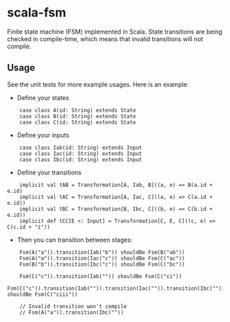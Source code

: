 # scala-fsm

Finite state machine (FSM) implemented in Scala. State transitions are being checked in compile-time, which means that invalid transitions will not compile.

## Usage

See the unit tests for more example usages. Here is an example:

* Define your states
```
    case class A(id: String) extends State
    case class B(id: String) extends State
    case class C(id: String) extends State
```

* Define your inputs
```
    case class Iab(id: String) extends Input
    case class Iac(id: String) extends Input
    case class Ibc(id: String) extends Input
```

* Define your transitions
```
    implicit val tAB = Transformation[A, Iab, B]((a, e) => B(a.id + e.id)
    implicit val tAC = Transformation[A, Iac, C]((a, e) => C(a.id + e.id))
    implicit val tBC = Transformation[B, Ibc, C]((b, e) => C(b.id + e.id))
    implicit def tCC[E <: Input] = Transformation[C, E, C]((c, e) => C(c.id + "i"))
```

* Then you can transition between stages:
```
    Fsm(A("a")).transition(Iab("b")) shouldBe Fsm(B("ab"))
    Fsm(A("a")).transition(Iac("c")) shouldBe Fsm(C("ac"))
    Fsm(B("b")).transition(Ibc("c")) shouldBe Fsm(C("bc"))

    Fsm(C("c")).transition(Iab("")) shouldBe Fsm(C("ci"))
    Fsm(C("c")).transition(Iab("")).transition(Iac("")).transition(Ibc("")) shouldBe Fsm(C("ciii"))

    // Invalid transition won't compile
    // Fsm(A("a")).transition(Ibc(""))
```
